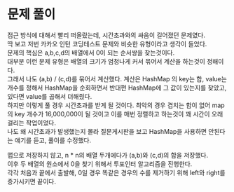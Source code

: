 # 문제 풀이
접근 방식에 대해서 빨리 떠올랐는데, 시간초과와의 싸움이 길어졌던 문제였다.   
딱 보고 저번 카카오 인턴 코딩테스트 문제와 비슷한 유형이라고 생각이 들었다.   
문제의 핵심은 a,b,c,d의 배열에서 0이 되는 순서쌍을 찾는것이다.  
대부분 이런 문제 유형은 배열의 크기가 엄청나게 커서 묶어서 계산을 하는것이 정해이다.  
그래서 나도 (a,b) / (c,d)를 묶어서 계산했다. 계산은 HashMap 의 key는 합, value는 개수를 정해서
HashMap을 순회하면서 반대편 HashMap에 그 값이 있는지를 찾았고, 있다면 value를 곱해서 더해줬다.   
하지만 이렇게 풀 경우 시간초과를 받게 될 것이다. 최악의 경우 겹치는 합이 없어 map의 key 개수가 16,000,000이 될 것이고 이를 매번 정렬하고 하는것이 꽤 시간이 오래 걸리는 작업이었다.   
나도 왜 시간초과가 발생했는지 몰라 질문게시판을 보고 HashMap을 사용하면 안된다는 얘기를 듣고, 풀이를 수정했다.   

맵으로 저장하지 않고, n * n의 배열 두개에다가 (a,b)와 (c,d)의 합을 저장했다.  
이후 두 배열의 원소에서 0을 찾기 위해서 투포인터 알고리즘을 진행한다.   
각각 처음과 끝에서 출발해, 0일 경우 똑같은 경우의 수를 제거하기 위해 left와 right를 증가시키면 끝이다.